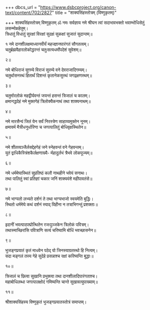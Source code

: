 +++
dbcs_url = "https://www.dsbcproject.org/canon-text/content/702/2827"
title = "शाक्यसिंहस्तोत्रम् (विष्णुकृतम्)"

+++
शाक्यसिंहस्तोत्रम्
विष्णुकृतम्
ॐ नमः सर्वज्ञाय
नमे श्रीघन त्वां सदाभावभक्तो 
भवाम्भोधिसेतुं लसन्मोक्षहेतुम्।  
त्रिधातुं विधातुं सुरक्षां विरक्षां 
सुदक्षं सुकक्षां सुजातं सुदान्तम्॥

१
नमे दानशीलक्षमाध्यानवीर्यं 
महज्ज्ञानपारंगतं सौगतत्वम्।  
चतुर्ब्रह्मवैहारलोकोद्धरन्तं 
चतुःसत्यधर्मोपदेशं सुवेशम्॥

२॥

नमे बोधिराजं सुगम्ये विराजं 
सुरम्ये वने देवराजादिगम्यम्।  
चतुर्थासनस्थं हितार्थं दिशन्तं 
कृतानेकसुस्थं जगद्रक्षणस्थम्॥

३॥

चतुर्मारलोकं  महद्वीर्यवन्तं 
जयन्तं हसन्तं त्रिजालं च कालम्।  
क्षमानद्धदेहं नमे मुक्तगेहं 
त्रिलोक्यैकनाथं तथा शाक्यनाथम्॥

४॥

नमे मारसैन्यं जितं येन सर्वं 
निरस्त्रेण साहाय्यमुक्तेन नूनम्।  
क्षमावर्म मैत्रीधनुर्धारिणा च 
जगत्पालितुं बोधिवृक्षस्थितेन॥

५॥

नमे शीतव्यञ्जैर्लसद्देहगेहं 
जने स्नेहवन्तं वने गेहवन्तम्।  
युतं द्वाधिकैस्त्रिंशकैर्लक्षणाख्यै-
र्महादुर्लभं त्रैभवे लोकपूज्यम्॥

६॥

नमे धर्ममेघास्थितं  सुप्रतिष्ठं 
कलौ नाथहीने भवेयं सनाथः।  
तथा पालितुं स्वां प्रतिज्ञां चकार 
जनिं शाक्यवंशे महीपावतंसे॥

७॥

नमे भाग्यतो लभ्यते दर्शनं ते 
तथा भाग्यभाजो स्वयमेति बुद्धिः।  
स्थितो धर्ममेघे कथं दर्शनं स्याद् 
विहीना न तत्राभिगन्तुं प्रशक्ताः॥

८॥

इदानीं  भवत्पादपद्मोत्थितेन 
रजःपुञ्जकेन त्रिलोकं पवित्रम्।  
तथास्माच्छिरांसि पवित्राणि सत्यं 
चरिष्यामि बोधिं भवच्छासनेन॥

९॥

भुजङ्गप्रयातं कृतं माधवेन 
पठेद् यो जिनस्याग्रतस्थो हि नित्यम्।  
सदा मङ्गलं तस्य गेहे सुदेहे 
प्रसन्नाश्च रक्षां करिष्यन्ति बुद्धाः॥

१०॥

त्रिजालं च छित्वा सुखानि प्रभुक्त्वा 
तथा दानशीलादिपारंगताश्च।  
महाबोधिलब्धा जगत्पालक्षोदं 
गमिष्यन्ति चान्ते सुखावत्युपाख्याम्॥

११॥

श्रीशाक्यसिंहस्य विष्णुकृतं भुजङ्गप्रयातस्तोत्रं समाप्तम्।  
